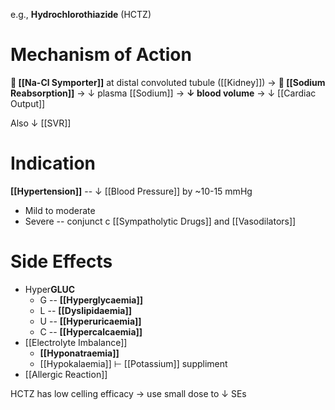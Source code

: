 e.g., **Hydrochlorothiazide** (HCTZ)

# Mechanism of Action
** [[Na-Cl Symporter]]** at distal convoluted tubule ([[Kidney]]) → ** [[Sodium Reabsorption]]** → ↓ plasma [[Sodium]] → **↓ blood volume** → ↓ [[Cardiac Output]]

Also ↓ [[SVR]]

# Indication
**[[Hypertension]]** -- ↓ [[Blood Pressure]] by ~10-15 mmHg
- Mild to moderate
- Severe -- conjunct c [[Sympatholytic Drugs]] and [[Vasodilators]]

# Side Effects
- Hyper**GLUC**
	- G -- **[[Hyperglycaemia]]**
	- L -- **[[Dyslipidaemia]]**
	- U -- **[[Hyperuricaemia]]**
	- C -- **[[Hypercalcaemia]]**
- [[Electrolyte Imbalance]]
	- **[[Hyponatraemia]]**
	- [[Hypokalaemia]] ⊢ [[Potassium]] suppliment 
- [[Allergic Reaction]]

HCTZ has low celling efficacy → use small dose to ↓ SEs